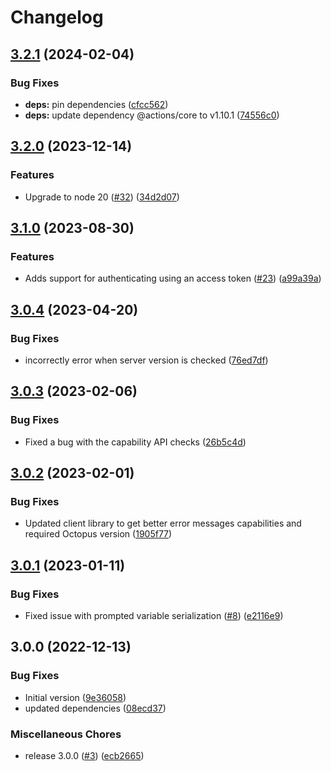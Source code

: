 # Changelog

## [3.2.1](https://github.com/OctopusDeploy/deploy-release-action/compare/v3.2.0...v3.2.1) (2024-02-04)


### Bug Fixes

* **deps:** pin dependencies ([cfcc562](https://github.com/OctopusDeploy/deploy-release-action/commit/cfcc562b5ad0b7d9c3e9d100b93f5adc5d651401))
* **deps:** update dependency @actions/core to v1.10.1 ([74556c0](https://github.com/OctopusDeploy/deploy-release-action/commit/74556c0b67348d237e089a4b8bb322af3e0bfaa2))

## [3.2.0](https://github.com/OctopusDeploy/deploy-release-action/compare/v3.1.0...v3.2.0) (2023-12-14)


### Features

* Upgrade to node 20 ([#32](https://github.com/OctopusDeploy/deploy-release-action/issues/32)) ([34d2d07](https://github.com/OctopusDeploy/deploy-release-action/commit/34d2d073dfc45d3b4f95b5ed88cee1c1e177ed34))

## [3.1.0](https://github.com/OctopusDeploy/deploy-release-action/compare/v3.0.4...v3.1.0) (2023-08-30)


### Features

* Adds support for authenticating using an access token ([#23](https://github.com/OctopusDeploy/deploy-release-action/issues/23)) ([a99a39a](https://github.com/OctopusDeploy/deploy-release-action/commit/a99a39ad8abf0da6e74e22ef75988ec168041845))

## [3.0.4](https://github.com/OctopusDeploy/deploy-release-action/compare/v3.0.3...v3.0.4) (2023-04-20)


### Bug Fixes

* incorrectly error when server version is checked ([76ed7df](https://github.com/OctopusDeploy/deploy-release-action/commit/76ed7dfe25024405384d225daee3eea067b70c05))

## [3.0.3](https://github.com/OctopusDeploy/deploy-release-action/compare/v3.0.2...v3.0.3) (2023-02-06)


### Bug Fixes

* Fixed a bug with the capability API checks ([26b5c4d](https://github.com/OctopusDeploy/deploy-release-action/commit/26b5c4de848307dfa24784e283bda428ebd597da))

## [3.0.2](https://github.com/OctopusDeploy/deploy-release-action/compare/v3.0.1...v3.0.2) (2023-02-01)


### Bug Fixes

* Updated client library to get better error messages capabilities and required Octopus version ([1905f77](https://github.com/OctopusDeploy/deploy-release-action/commit/1905f77b1964d8c7437a83174c471f0949135b10))

## [3.0.1](https://github.com/OctopusDeploy/deploy-release-action/compare/v3.0.0...v3.0.1) (2023-01-11)


### Bug Fixes

* Fixed issue with prompted variable serialization ([#8](https://github.com/OctopusDeploy/deploy-release-action/issues/8)) ([e2116e9](https://github.com/OctopusDeploy/deploy-release-action/commit/e2116e9989820fe263e8481da9ffeb0dcb8c2bf1))

## 3.0.0 (2022-12-13)


### Bug Fixes

* Initial version ([9e36058](https://github.com/OctopusDeploy/deploy-release-action/commit/9e36058b5eb8bd9bdd51fcf39212d86602c20c91))
* updated dependencies ([08ecd37](https://github.com/OctopusDeploy/deploy-release-action/commit/08ecd37c7c338842dec343d0067ec042c479ce1a))


### Miscellaneous Chores

* release 3.0.0 ([#3](https://github.com/OctopusDeploy/deploy-release-action/issues/3)) ([ecb2665](https://github.com/OctopusDeploy/deploy-release-action/commit/ecb2665320fafc27bebeccaf04fb8b55ccd7ca93))
